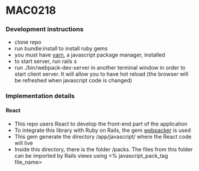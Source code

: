 # MAC0218

### Development instructions

- clone repo
- run bundle:install to install ruby gems
- you must have [yarn](https://yarnpkg.com/en/), a javascript package manager, installed
- to start server, run rails s
- run ./bin/webpack-dev-server in another terminal window in order to start client server. It will allow you to have hot reload (the browser will be refreshed when javascript code is changed)

### Implementation details

#### React

- This repo users React to develop the front-end part of the application
- To integrate this library with Ruby on Rails, the gem
  [webpacker](https://github.com/rails/webpacker) is used
- This gem generate the directory /app/javascript/ where the React code will live
- Inside this directory, there is the folder /packs. The files from this folder can be imported by Rails views using <% javascript_pack_tag file_name>
